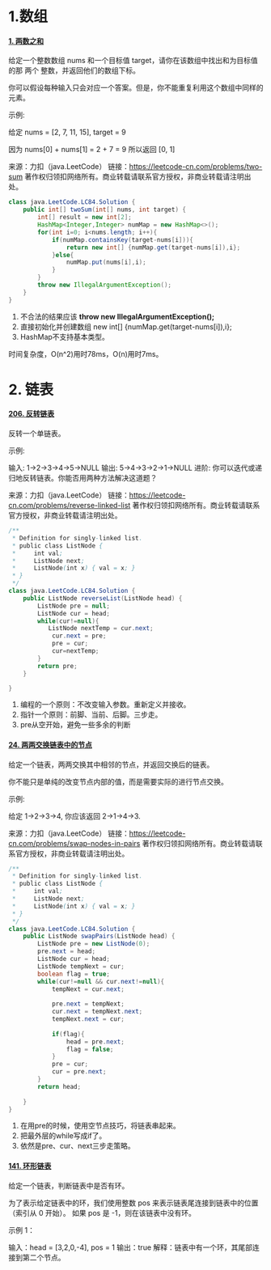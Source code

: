 # 1.数组

#### [1. 两数之和](https://leetcode-cn.com/problems/two-sum/)

给定一个整数数组 nums 和一个目标值 target，请你在该数组中找出和为目标值的那 两个 整数，并返回他们的数组下标。

你可以假设每种输入只会对应一个答案。但是，你不能重复利用这个数组中同样的元素。

示例:

给定 nums = [2, 7, 11, 15], target = 9

因为 nums[0] + nums[1] = 2 + 7 = 9
所以返回 [0, 1]

来源：力扣（java.LeetCode）
链接：https://leetcode-cn.com/problems/two-sum
著作权归领扣网络所有。商业转载请联系官方授权，非商业转载请注明出处。

```java
class java.LeetCode.LC84.Solution {
    public int[] twoSum(int[] nums, int target) {
        int[] result = new int[2];
        HashMap<Integer,Integer> numMap = new HashMap<>();
        for(int i=0; i<nums.length; i++){
            if(numMap.containsKey(target-nums[i])){
                return new int[] {numMap.get(target-nums[i]),i};
            }else{
                numMap.put(nums[i],i);
            }
        }
        throw new IllegalArgumentException();
    }
}
```

1. 不合法的结果应该 **throw new IllegalArgumentException();**
2. 直接初始化并创建数组 new int[] {numMap.get(target-nums[i]),i};
3. HashMap不支持基本类型。

时间复杂度，O(n^2)用时78ms，O(n)用时7ms。

# 2. 链表

#### [206. 反转链表](https://leetcode-cn.com/problems/reverse-linked-list/)

反转一个单链表。

示例:

输入: 1->2->3->4->5->NULL
输出: 5->4->3->2->1->NULL
进阶:
你可以迭代或递归地反转链表。你能否用两种方法解决这道题？

来源：力扣（java.LeetCode）
链接：https://leetcode-cn.com/problems/reverse-linked-list
著作权归领扣网络所有。商业转载请联系官方授权，非商业转载请注明出处。

```java
/**
 * Definition for singly-linked list.
 * public class ListNode {
 *     int val;
 *     ListNode next;
 *     ListNode(int x) { val = x; }
 * }
 */
class java.LeetCode.LC84.Solution {
    public ListNode reverseList(ListNode head) {
        ListNode pre = null;
        ListNode cur = head;
        while(cur!=null){
           ListNode nextTemp = cur.next;
            cur.next = pre;
            pre = cur;
            cur=nextTemp;
        }
        return pre;
    }

}
```



1. 编程的一个原则：不改变输入参数。重新定义并接收。
2. 指针一个原则：前脚、当前、后脚。三步走。
3. pre从空开始，避免一些多余的判断

#### [24. 两两交换链表中的节点](https://leetcode-cn.com/problems/swap-nodes-in-pairs/)

给定一个链表，两两交换其中相邻的节点，并返回交换后的链表。

你不能只是单纯的改变节点内部的值，而是需要实际的进行节点交换。

 

示例:

给定 1->2->3->4, 你应该返回 2->1->4->3.

来源：力扣（java.LeetCode）
链接：https://leetcode-cn.com/problems/swap-nodes-in-pairs
著作权归领扣网络所有。商业转载请联系官方授权，非商业转载请注明出处。

```java
/**
 * Definition for singly-linked list.
 * public class ListNode {
 *     int val;
 *     ListNode next;
 *     ListNode(int x) { val = x; }
 * }
 */
class java.LeetCode.LC84.Solution {
    public ListNode swapPairs(ListNode head) {
        ListNode pre = new ListNode(0);
        pre.next = head;
        ListNode cur = head;
        ListNode tempNext = cur;
        boolean flag = true;
        while(cur!=null && cur.next!=null){
            tempNext = cur.next;
            
            pre.next = tempNext;
            cur.next = tempNext.next;
            tempNext.next = cur;
            
            if(flag){
                head = pre.next;
                flag = false;
            }
            pre = cur;
            cur = pre.next;
        }
        return head;
        
    }
}
```



1. 在用pre的时候，使用空节点技巧，将链表串起来。
2. 把最外层的while写成if了。
3. 依然是pre、cur、next三步走策略。

#### [141. 环形链表](https://leetcode-cn.com/problems/linked-list-cycle/)

给定一个链表，判断链表中是否有环。

为了表示给定链表中的环，我们使用整数 pos 来表示链表尾连接到链表中的位置（索引从 0 开始）。 如果 pos 是 -1，则在该链表中没有环。

示例 1：

输入：head = [3,2,0,-4], pos = 1
输出：true
解释：链表中有一个环，其尾部连接到第二个节点。



